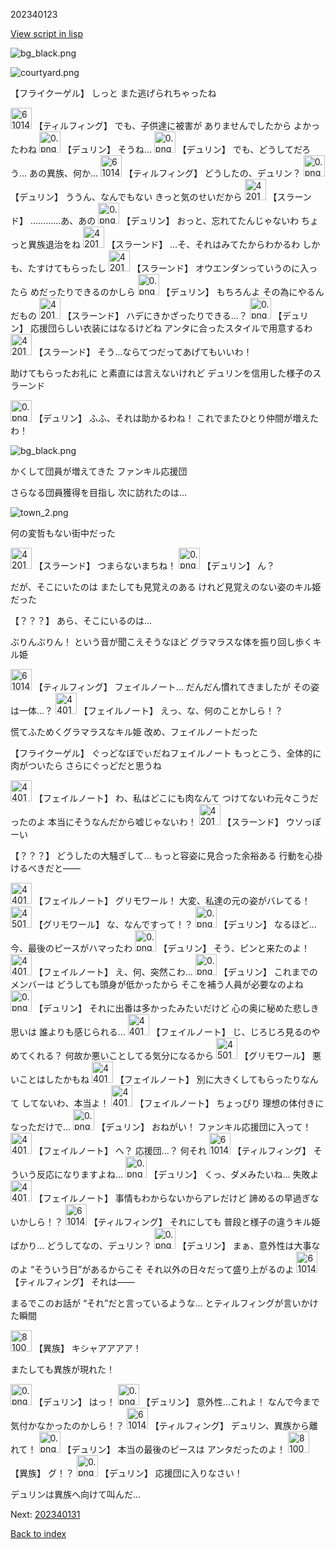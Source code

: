 202340123

[View script in lisp](../scripts/202340123.txt)

![bg_black.png](../images/backgrounds/bg_black.png)

![courtyard.png](../images/backgrounds/courtyard.png)

【フライクーゲル】
しっと
また逃げられちゃったね

<img src="../images/units/6101411.png" alt="6101411.png" height="34"/>
【ティルフィング】
でも、子供達に被害が
ありませんでしたから
よかったわね

<img src="../images/units/0.png" alt="0.png" height="34"/>
【デュリン】
そうね…

<img src="../images/units/0.png" alt="0.png" height="34"/>
【デュリン】
でも、どうしてだろう…
あの異族、何か…

<img src="../images/units/6101411.png" alt="6101411.png" height="34"/>
【ティルフィング】
どうしたの、デュリン？

<img src="../images/units/0.png" alt="0.png" height="34"/>
【デュリン】
ううん、なんでもない
きっと気のせいだから

<img src="../images/units/42012002.png" alt="42012002.png" height="34"/>
【スラーンド】
…………あ、あの

<img src="../images/units/0.png" alt="0.png" height="34"/>
【デュリン】
おっと、忘れてたんじゃないわ
ちょっと異族退治をね

<img src="../images/units/42012002.png" alt="42012002.png" height="34"/>
【スラーンド】
…そ、それはみてたからわかるわ
しかも、たすけてもらったし

<img src="../images/units/42012002.png" alt="42012002.png" height="34"/>
【スラーンド】
オウエンダンっていうのに入ったら
めだったりできるのかしら

<img src="../images/units/0.png" alt="0.png" height="34"/>
【デュリン】
もちろんよ
その為にやるんだもの

<img src="../images/units/42012002.png" alt="42012002.png" height="34"/>
【スラーンド】
ハデにきかざったりできる…？

<img src="../images/units/0.png" alt="0.png" height="34"/>
【デュリン】
応援団らしい衣装にはなるけどね
アンタに合ったスタイルで用意するわ

<img src="../images/units/42012002.png" alt="42012002.png" height="34"/>
【スラーンド】
そう…ならてつだってあげてもいいわ！

助けてもらったお礼に
と素直には言えないけれど
デュリンを信用した様子のスラーンド

<img src="../images/units/0.png" alt="0.png" height="34"/>
【デュリン】
ふふ、それは助かるわね！
これでまたひとり仲間が増えたわ！

![bg_black.png](../images/backgrounds/bg_black.png)

かくして団員が増えてきた
ファンキル応援団

さらなる団員獲得を目指し
次に訪れたのは…

![town_2.png](../images/backgrounds/town_2.png)

何の変哲もない街中だった

<img src="../images/units/42012002.png" alt="42012002.png" height="34"/>
【スラーンド】
つまらないまちね！

<img src="../images/units/0.png" alt="0.png" height="34"/>
【デュリン】
ん？

だが、そこにいたのは
またしても見覚えのある
けれど見覚えのない姿のキル姫だった

【？？？】
あら、そこにいるのは…

ぶりんぶりん！
という音が聞こえそうなほど
グラマラスな体を振り回し歩くキル姫

<img src="../images/units/6101411.png" alt="6101411.png" height="34"/>
【ティルフィング】
フェイルノート…
だんだん慣れてきましたが
その姿は一体…？

<img src="../images/units/44019002.png" alt="44019002.png" height="34"/>
【フェイルノート】
えっ、な、何のことかしら！？

慌てふためくグラマラスなキル姫
改め、フェイルノートだった

【フライクーゲル】
ぐっどなぼでぃだねフェイルノート
もっとこう、全体的に肉がついたら
さらにぐっどだと思うね

<img src="../images/units/44019002.png" alt="44019002.png" height="34"/>
【フェイルノート】
わ、私はどこにも肉なんて
つけてないわ元々こうだったのよ
本当にそうなんだから嘘じゃないわ！

<img src="../images/units/42012002.png" alt="42012002.png" height="34"/>
【スラーンド】
ウソっぽーい

【？？？】
どうしたの大騒ぎして…
もっと容姿に見合った余裕ある
行動を心掛けるべきだと――

<img src="../images/units/44019002.png" alt="44019002.png" height="34"/>
【フェイルノート】
グリモワール！
大変、私達の元の姿がバレてる！

<img src="../images/units/45017002.png" alt="45017002.png" height="34"/>
【グリモワール】
な、なんですって！？

<img src="../images/units/0.png" alt="0.png" height="34"/>
【デュリン】
なるほど…
今、最後のピースがハマったわ

<img src="../images/units/0.png" alt="0.png" height="34"/>
【デュリン】
そう、ピンと来たのよ！

<img src="../images/units/44019002.png" alt="44019002.png" height="34"/>
【フェイルノート】
え、何、突然こわ…

<img src="../images/units/0.png" alt="0.png" height="34"/>
【デュリン】
これまでのメンバーは
どうしても頭身が低かったから
そこを補う人員が必要なのよね

<img src="../images/units/0.png" alt="0.png" height="34"/>
【デュリン】
それに出番は多かったみたいだけど
心の奥に秘めた悲しき思いは
誰よりも感じられる…

<img src="../images/units/44019002.png" alt="44019002.png" height="34"/>
【フェイルノート】
じ、じろじろ見るのやめてくれる？
何故か悪いことしてる気分になるから

<img src="../images/units/45017002.png" alt="45017002.png" height="34"/>
【グリモワール】
悪いことはしたかもね

<img src="../images/units/44019002.png" alt="44019002.png" height="34"/>
【フェイルノート】
別に大きくしてもらったりなんて
してないわ、本当よ！

<img src="../images/units/44019002.png" alt="44019002.png" height="34"/>
【フェイルノート】
ちょっぴり
理想の体付きになっただけで…

<img src="../images/units/0.png" alt="0.png" height="34"/>
【デュリン】
おねがい！
ファンキル応援団に入って！

<img src="../images/units/44019002.png" alt="44019002.png" height="34"/>
【フェイルノート】
へ？
応援団…？
何それ

<img src="../images/units/6101411.png" alt="6101411.png" height="34"/>
【ティルフィング】
そういう反応になりますよね…

<img src="../images/units/0.png" alt="0.png" height="34"/>
【デュリン】
くっ、ダメみたいね…
失敗よ

<img src="../images/units/44019002.png" alt="44019002.png" height="34"/>
【フェイルノート】
事情もわからないからアレだけど
諦めるの早過ぎないかしら！？

<img src="../images/units/6101411.png" alt="6101411.png" height="34"/>
【ティルフィング】
それにしても
普段と様子の違うキル姫ばかり…
どうしてなの、デュリン？

<img src="../images/units/0.png" alt="0.png" height="34"/>
【デュリン】
まぁ、意外性は大事なのよ
“そういう日”があるからこそ
それ以外の日々だって盛り上がるのよ

<img src="../images/units/6101411.png" alt="6101411.png" height="34"/>
【ティルフィング】
それは――

まるでこのお話が
“それ”だと言っているような…
とティルフィングが言いかけた瞬間

<img src="../images/units/810004.png" alt="810004.png" height="34"/>
【異族】
キシャアアアア！

またしても異族が現れた！

<img src="../images/units/0.png" alt="0.png" height="34"/>
【デュリン】
はっ！

<img src="../images/units/0.png" alt="0.png" height="34"/>
【デュリン】
意外性…これよ！
なんで今まで
気付かなかったのかしら！？

<img src="../images/units/6101411.png" alt="6101411.png" height="34"/>
【ティルフィング】
デュリン、異族から離れて！

<img src="../images/units/0.png" alt="0.png" height="34"/>
【デュリン】
本当の最後のピースは
アンタだったのよ！

<img src="../images/units/810004.png" alt="810004.png" height="34"/>
【異族】
グ！？

<img src="../images/units/0.png" alt="0.png" height="34"/>
【デュリン】
応援団に入りなさい！

デュリンは異族へ向けて叫んだ…


Next: [202340131](202340131.md)

[Back to index](index.md)
